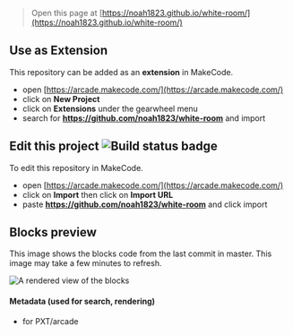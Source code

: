  


> Open this page at [https://noah1823.github.io/white-room/](https://noah1823.github.io/white-room/)

## Use as Extension

This repository can be added as an **extension** in MakeCode.

* open [https://arcade.makecode.com/](https://arcade.makecode.com/)
* click on **New Project**
* click on **Extensions** under the gearwheel menu
* search for **https://github.com/noah1823/white-room** and import

## Edit this project ![Build status badge](https://github.com/noah1823/white-room/workflows/MakeCode/badge.svg)

To edit this repository in MakeCode.

* open [https://arcade.makecode.com/](https://arcade.makecode.com/)
* click on **Import** then click on **Import URL**
* paste **https://github.com/noah1823/white-room** and click import

## Blocks preview

This image shows the blocks code from the last commit in master.
This image may take a few minutes to refresh.

![A rendered view of the blocks](https://github.com/noah1823/white-room/raw/master/.github/makecode/blocks.png)

#### Metadata (used for search, rendering)

* for PXT/arcade
<script src="https://makecode.com/gh-pages-embed.js"></script><script>makeCodeRender("{{ site.makecode.home_url }}", "{{ site.github.owner_name }}/{{ site.github.repository_name }}");</script>
